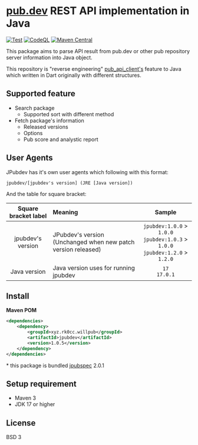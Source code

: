 # [pub.dev](https://pub.dev) REST API implementation in Java

[![Test](https://github.com/Project-Will-Pub/jpubdev/actions/workflows/test.yml/badge.svg?branch=main)](https://github.com/Project-Will-Pub/jpubdev/actions/workflows/test.yml)
[![CodeQL](https://github.com/Project-Will-Pub/jpubdev/actions/workflows/codeql.yml/badge.svg?branch=main)](https://github.com/Project-Will-Pub/jpubdev/actions/workflows/codeql.yml)
[![Maven Central](https://img.shields.io/maven-central/v/xyz.rk0cc.willpub/jpubdev.svg?label=Maven%20Central)](https://search.maven.org/search?q=g:%22xyz.rk0cc.willpub%22%20AND%20a:%22jpubdev%22)

This package aims to parse API result from pub.dev or other pub repository server information into
Java object.

This repository is "reverse engineering" [pub_api_client's](https://github.com/leoafarias/pub_api_client) feature to Java which written in Dart originally with different 
structures.

## Supported feature

* Search package
  * Supported sort with different method
* Fetch package's information
  * Released versions
  * Options
  * Pub score and analystic report

## User Agents

JPubdev has it's own user agents which following with this format:

```text
jpubdev/[jpubdev's version] (JRE [Java version])
```

And the table for square bracket:

| Square bracket label | Meaning | Sample |
|:---:|:---|:---:|
|jpubdev's version|JPubdev's version (Unchanged when new patch version released)|`jpubdev:1.0.0` > `1.0.0` <br/> `jpubdev:1.0.3` > `1.0.0` <br/> `jpubdev:1.2.0` > `1.2.0`|
|Java version|Java version uses for running jpubdev| `17` <br/> `17.0.1`|

## Install

**Maven POM**
```xml
<dependencies>
    <dependency>
        <groupId>xyz.rk0cc.willpub</groupId>
        <artifactId>jpubdev</artifactId>
        <version>1.0.5</version>
    </dependency>
</dependencies>
```
<p>* this package is bundled <a href="https://github.com/Project-Will-Pub/jpubspec">jpubspec</a> 2.0.1</p>

## Setup requirement

* Maven 3
* JDK 17 or higher

## License

BSD 3
